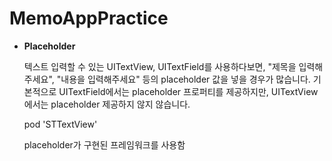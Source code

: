# MemoAppPractice

+ __Placeholder__

  텍스트 입력할 수 있는 UITextView, UITextField를 사용하다보면, "제목을 입력해주세요", "내용을 입력해주세요" 등의 placeholder 값을 넣을 경우가 많습니다.
  기본적으로 UITextField에서는 placeholder 프로퍼티를 제공하지만, UITextView에서는 placeholder 제공하지 않지 않습니다.


  pod 'STTextView'
  
  placeholder가 구현된 프레임워크를 사용함
  



